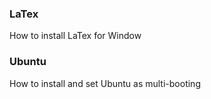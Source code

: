 ### LaTex 
How to install LaTex for Window

### Ubuntu
How to install and set Ubuntu as multi-booting



